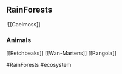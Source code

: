 ## RainForests
![[Caelmoss]] 

### Animals
[[Retchbeaks]]
[[Wan-Martens]]
[[Pangola]]

#RainForests #ecosystem 
